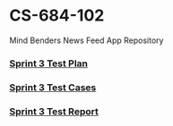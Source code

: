 # CS-684-102
Mind Benders News Feed App Repository 

### [Sprint 3 Test Plan](Sprint-2-Test-Plan.md)
### [Sprint 3 Test Cases](Sprint-2-Test-Cases.md)
### [Sprint 3 Test Report](Sprint-2-Test-Report.md)
